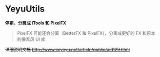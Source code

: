 # YeyuUtils

**停更，分离成 iTools 和 PixelFX**
> PixelFX 可能还会分离（BetterFX 和 PixelFX），分离成更好的 FX 和原本的像素风 UI 库

~~详细说明文档 http://www.imyeyu.net/article/public/aid129.html~~
